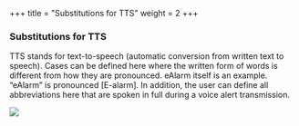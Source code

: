 +++
title = "Substitutions for TTS"
weight = 2
+++

### Substitutions for TTS

TTS stands for text-to-speech (automatic conversion from written text to
speech). Cases can be defined here where the written form of words is
different from how they are pronounced. eAlarm itself is an example.
“eAlarm” is pronounced \[E-alarm\]. In addition, the user can define all
abbreviations here that are spoken in full during a voice alert
transmission.

![](/img/tts_en.de66210d6ab750884ace48a75ee99652.png)
